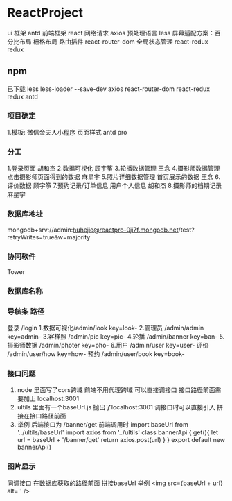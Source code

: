 ﻿# ReactProject

ui 框架 antd
前端框架 react
网络请求 axios
预处理语言 less
屏幕适配方案：百分比布局 栅格布局
路由插件 react-router-dom
全局状态管理 react-redux redux

## npm

已下载
less less-loader --save-dev
axios
react-router-dom
react-redux
redux
antd

### 项目确定

1.模板: 微信金夫人小程序
页面样式 antd pro

### 分工
1.登录页面 胡和杰
2.数据可视化 顾宇筝
3.轮播数据管理 王念
4.摄影师数据管理 点击摄影师页面得到的数据 麻星宇
5.照片详细数据管理 首页展示的数据 王念
6.评价数据  顾宇筝
7.预约记录/订单信息 用户个人信息 胡和杰 
8.摄影师的档期记录 麻星宇

### 数据库地址

mongodb+srv://admin:huhejie@reactpro-0ji7f.mongodb.net/test?retryWrites=true&w=majority

### 协同软件

Tower

### 数据库名称


### 导航条 路径
登录 /login
1.数据可视化/admin/look key=look-
2.管理员 /admin/admin key=admin-
3.客样照 /admin/pic key=pic-
4.轮播 /admin/banner key=ban-
5.摄影师数据 /admin/photer key=pho-
6.用户 /admin/user key=user- 评价 /admin/user/how key=how- 预约 /admin/user/book key=book-

### 接口问题
1. node 里面写了cors跨域 前端不用代理跨域  可以直接调接口 
  接口路径前面需要加上 localhost:3001
2. ultils 里面有一个baseUrl.js 抛出了localhost:3001
  调接口时可以直接引入 拼接在接口路径前面
3. 举例 
  后端接口为 /banner/get
  前端调用时
  import baseUrl from '../ultils/baseUrl'
  import axios from '../ultils'
  class bannerApi {
    get(){
      let url = baseUrl + '/banner/get'
      return axios.post(url)
    }
  }
  export default new bannerApi()

### 图片显示
同调接口 在数据库获取的路径前面 拼接baseUrl
举例
<img src={baseUrl + url} alt='' />